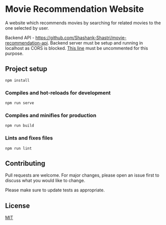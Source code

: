 # Movie Recommendation Website

A website which recommends movies by searching for related movies to the one selected by user.

Backend API - https://github.com/Shashank-Shastri/movie-recommendation-api.
Backend server must be setup and running in localhost as CORS is blocked. [This line](https://github.com/Shashank-Shastri/Movie-Recommendation-API/blob/32c38e05d8f51d89bfa042fe09af4e1d45611814/movie_recommendation/settings.py#L60) must be uncommented for this purpose.

## Project setup

```
npm install
```

### Compiles and hot-reloads for development

```
npm run serve
```

### Compiles and minifies for production

```
npm run build
```

### Lints and fixes files

```
npm run lint
```

## Contributing

Pull requests are welcome. For major changes, please open an issue first
to discuss what you would like to change.

Please make sure to update tests as appropriate.

## License

[MIT](https://choosealicense.com/licenses/mit/)
